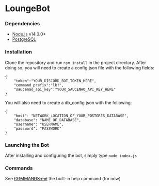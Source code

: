 # LoungeBot
### Dependencies
- [Node.js](https://nodejs.org/) v14.0.0+
- [PostgreSQL](https://www.postgresql.org/)

### Installation
Clone the repository and run `npm install` in the project directory. After doing so, you will need to create a config.json file with the following fields:
```
{
    "token":"YOUR_DISCORD_BOT_TOKEN_HERE",
    "command_prefix":"lb!",
    "saucenao_api_key":"YOUR_SAUCENAO_API_KEY_HERE"
}
```

You will also need to create a db_config.json with the following:
```
{
    "host": "NETWORK_LOCATION_OF_YOUR_POSTGRES_DATABASE",
    "database": "NAME_OF_DATABASE",
    "username": "USERNAME",
    "password": "PASSWORD"
}
```
### Launching the Bot
After installing and configuring the bot, simply type `node index.js`
### Commands
See ~~[COMMANDS.md](COMMANDS.md)~~ the built-in help command (for now)
